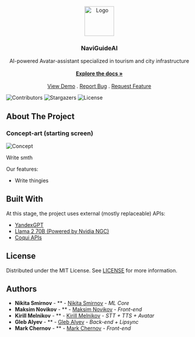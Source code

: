 <br/>
<p align="center">
  <a href="https://github.com/pyramidheadshark/NaviGuideAI">
    <img src="https://i.postimg.cc/rFg8f7h1/rounded-logo-large.png" alt="Logo" width="80" height="80">
  </a>

  <h3 align="center">NaviGuideAI</h3>

  <p align="center">
     AI-powered Avatar-assistant specialized in tourism and city infrastructure
    <br/>
    <br/>
    <a href="https://github.com/pyramidheadshark/NaviGuideAI"><strong>Explore the docs »</strong></a>
    <br/>
    <br/>
    <a href="https://github.com/pyramidheadshark/NaviGuideAI">View Demo</a>
    .
    <a href="https://github.com/pyramidheadshark/NaviGuideAI/issues">Report Bug</a>
    .
    <a href="https://github.com/pyramidheadshark/NaviGuideAI/issues">Request Feature</a>
  </p>
</p>

![Contributors](https://img.shields.io/github/contributors/pyramidheadshark/NaviGuideAI?color=dark-green) ![Stargazers](https://img.shields.io/github/stars/pyramidheadshark/NaviGuideAI?style=social) ![License](https://img.shields.io/github/license/pyramidheadshark/NaviGuideAI) 

## About The Project

### Concept-art (starting screen)
![Concept](https://i.postimg.cc/pVK2hg6t/2024-03-14-154421126.png)

Write smth

Our features:

* Write thingies

## Built With

At this stage, the project uses external (mostly replaceable) APIs:

* [YandexGPT](https://github.com/yandex/YaLM-100B)
* [Llama 2 70B (Powered by Nvidia NGC)](https://catalog.ngc.nvidia.com/orgs/nvidia/teams/ai-foundation/models/llama2-70b)
* [Coqui APIs](https://github.com/coqui-ai)

## License

Distributed under the MIT License. See [LICENSE](https://github.com/pyramidheadshark/NaviGuideAI/blob/main/LICENSE.md) for more information.

## Authors

* **Nikita Smirnov** - ** - [Nikita Smirnov](https://github.com/pyramidheadshark) - *ML Core*
* **Maksim Novikov** - ** - [Maksim Novikov](https://github.com/DinoZawrik) - *Front-end*
* **Kirill Melnikov** - ** - [Kirill Melnikov](https://github.com/Chaberis) - *STT + TTS + Avatar*
* **Gleb Alyev** - ** - [Gleb Alyev]() - *Back-end + Lipsync*
* **Mark Chernov** - ** - [Mark Chernov]() - *Front-end*
